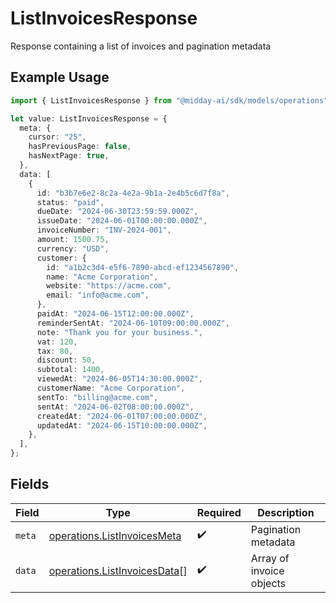 # ListInvoicesResponse

Response containing a list of invoices and pagination metadata

## Example Usage

```typescript
import { ListInvoicesResponse } from "@midday-ai/sdk/models/operations";

let value: ListInvoicesResponse = {
  meta: {
    cursor: "25",
    hasPreviousPage: false,
    hasNextPage: true,
  },
  data: [
    {
      id: "b3b7e6e2-8c2a-4e2a-9b1a-2e4b5c6d7f8a",
      status: "paid",
      dueDate: "2024-06-30T23:59:59.000Z",
      issueDate: "2024-06-01T00:00:00.000Z",
      invoiceNumber: "INV-2024-001",
      amount: 1500.75,
      currency: "USD",
      customer: {
        id: "a1b2c3d4-e5f6-7890-abcd-ef1234567890",
        name: "Acme Corporation",
        website: "https://acme.com",
        email: "info@acme.com",
      },
      paidAt: "2024-06-15T12:00:00.000Z",
      reminderSentAt: "2024-06-10T09:00:00.000Z",
      note: "Thank you for your business.",
      vat: 120,
      tax: 80,
      discount: 50,
      subtotal: 1400,
      viewedAt: "2024-06-05T14:30:00.000Z",
      customerName: "Acme Corporation",
      sentTo: "billing@acme.com",
      sentAt: "2024-06-02T08:00:00.000Z",
      createdAt: "2024-06-01T07:00:00.000Z",
      updatedAt: "2024-06-15T10:00:00.000Z",
    },
  ],
};
```

## Fields

| Field                                                                        | Type                                                                         | Required                                                                     | Description                                                                  |
| ---------------------------------------------------------------------------- | ---------------------------------------------------------------------------- | ---------------------------------------------------------------------------- | ---------------------------------------------------------------------------- |
| `meta`                                                                       | [operations.ListInvoicesMeta](../../models/operations/listinvoicesmeta.md)   | :heavy_check_mark:                                                           | Pagination metadata                                                          |
| `data`                                                                       | [operations.ListInvoicesData](../../models/operations/listinvoicesdata.md)[] | :heavy_check_mark:                                                           | Array of invoice objects                                                     |
